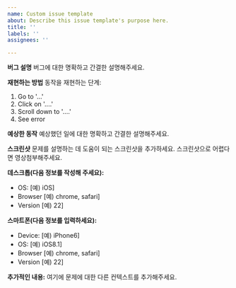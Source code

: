 ```yaml
---
name: Custom issue template
about: Describe this issue template's purpose here.
title: ''
labels: ''
assignees: ''

---
```


**버그 설명**
버그에 대한 명확하고 간결한 설명해주세요.

**재현하는 방법**
동작을 재현하는 단계:
1. Go to '...'
2. Click on '....'
3. Scroll down to '....'
4. See error

**예상한 동작**
예상했던 일에 대한 명확하고 간결한 설명해주세요.

**스크린샷**
 문제를 설명하는 데 도움이 되는 스크린샷을 추가하세요. 스크린샷으로 어렵다면 영상첨부해주세요.

**데스크톱(다음 정보를 작성해 주세요):**
 - OS: [예) iOS]
 - Browser [예) chrome, safari]
 - Version [예) 22]

**스마트폰(다음 정보를 입력하세요):**
 - Device: [예) iPhone6]
 - OS: [예) iOS8.1]
 - Browser [예) chrome, safari]
 - Version [예) 22]

**추가적인 내용:**
여기에 문제에 대한 다른 컨텍스트를 추가해주세요.
